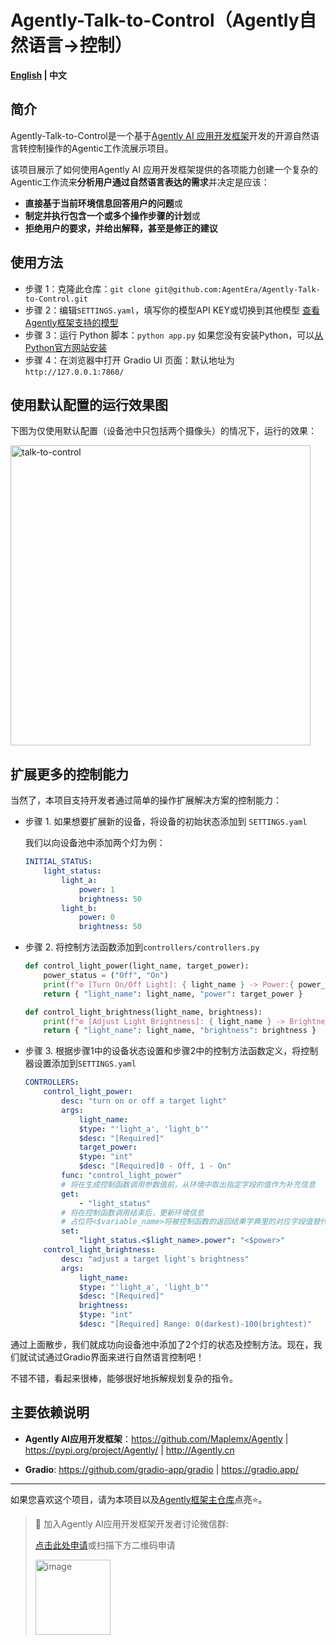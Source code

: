 # Agently-Talk-to-Control（Agently自然语言→控制）

**[English](./README.md) | 中文**

## 简介

Agently-Talk-to-Control是一个基于[Agently AI 应用开发框架](https://github.com/Maplemx/Agently)开发的开源自然语言转控制操作的Agentic工作流展示项目。

该项目展示了如何使用Agently AI 应用开发框架提供的各项能力创建一个复杂的Agentic工作流来**分析用户通过自然语言表达的需求**并决定是应该：

- **直接基于当前环境信息回答用户的问题**或
- **制定并执行包含一个或多个操作步骤的计划**或
- **拒绝用户的要求，并给出解释，甚至是修正的建议**

## 使用方法

- 步骤 1：克隆此仓库：`git clone git@github.com:AgentEra/Agently-Talk-to-Control.git`
- 步骤 2：编辑`SETTINGS.yaml`，填写你的模型API KEY或切换到其他模型 [查看Agently框架支持的模型](https://github.com/AgentEra/Agently-Daily-News-Collector/blob/main/SETTINGS.yaml)
- 步骤 3：运行 Python 脚本：`python app.py` 如果您没有安装Python，可以[从Python官方网站安装](https://www.python.org/)
- 步骤 4：在浏览器中打开 Gradio UI 页面：默认地址为`http://127.0.0.1:7860/`

## 使用默认配置的运行效果图

下图为仅使用默认配置（设备池中只包括两个摄像头）的情况下，运行的效果：

<img width="480" alt="talk-to-control" src="https://github.com/user-attachments/assets/f6a09285-0620-4918-a577-d628c0bf4102" />

## 扩展更多的控制能力

当然了，本项目支持开发者通过简单的操作扩展解决方案的控制能力：

- 步骤 1. 如果想要扩展新的设备，将设备的初始状态添加到 `SETTINGS.yaml`

    我们以向设备池中添加两个灯为例：

    ```yaml
    INITIAL_STATUS:
        light_status:
            light_a:
                power: 1
                brightness: 50
            light_b:
                power: 0
                brightness: 50
    ```

- 步骤 2. 将控制方法函数添加到`controllers/controllers.py`

    ```python
    def control_light_power(light_name, target_power):
        power_status = ("Off", "On")
        print(f"⚙️ [Turn On/Off Light]: { light_name } -> Power:{ power_status[target_power] }")
        return { "light_name": light_name, "power": target_power }

    def control_light_brightness(light_name, brightness):
        print(f"⚙️ [Adjust Light Brightness]: { light_name } -> Brightness:{ brightness }")
        return { "light_name": light_name, "brightness": brightness }
    ```

- 步骤 3. 根据步骤1中的设备状态设置和步骤2中的控制方法函数定义，将控制器设置添加到`SETTINGS.yaml`

    ```yaml
    CONTROLLERS:
        control_light_power:
            desc: "turn on or off a target light"
            args:
                light_name:
                $type: "'light_a', 'light_b'"
                $desc: "[Required]"
                target_power:
                $type: "int"
                $desc: "[Required]0 - Off, 1 - On"
            func: "control_light_power"
            # 将在生成控制函数调用参数值前，从环境中取出指定字段的值作为补充信息
            get:
                - "light_status"
            # 将在控制函数调用结束后，更新环境信息
            # 占位符<$variable_name>将被控制函数的返回结果字典里的对应字段值替代
            set:
                "light_status.<$light_name>.power": "<$power>"
        control_light_brightness:
            desc: "adjust a target light's brightness"
            args:
                light_name:
                $type: "'light_a', 'light_b'"
                $desc: "[Required]"
                brightness:
                $type: "int"
                $desc: "[Required] Range: 0(darkest)-100(brightest)"
    ```

通过上面散步，我们就成功向设备池中添加了2个灯的状态及控制方法。现在，我们就试试通过Gradio界面来进行自然语言控制吧！



不错不错，看起来很棒，能够很好地拆解规划复杂的指令。

## 主要依赖说明

- **Agently AI应用开发框架**：https://github.com/Maplemx/Agently | https://pypi.org/project/Agently/ | http://Agently.cn

- **Gradio**: https://github.com/gradio-app/gradio | https://gradio.app/

---

如果您喜欢这个项目，请为本项目以及[Agently框架主仓库](https://github.com/Maplemx/Agently)点亮⭐️。

> 💬 加入Agently AI应用开发框架开发者讨论微信群:
>
>  [点击此处申请](https://doc.weixin.qq.com/forms/AIoA8gcHAFMAScAhgZQABIlW6tV3l7QQf)或扫描下方二维码申请
>
> <img width="120" alt="image" src="https://github.com/Maplemx/Agently/assets/4413155/7f4bc9bf-a125-4a1e-a0a4-0170b718c1a6">